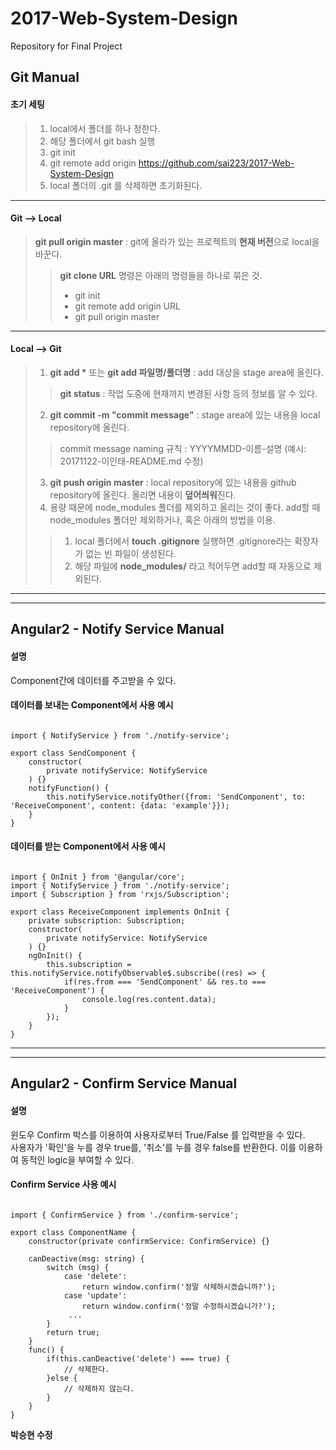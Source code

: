 # 2017-Web-System-Design
Repository for Final Project

Git Manual
----------

#### 초기 세팅
> 1. local에서 폴더를 하나 정한다.
> 2. 해당 폴더에서 git bash 실행
> 3. git init
> 4. git remote add origin https://github.com/sai223/2017-Web-System-Design
> 5. local 폴더의 .git 를 삭제하면 초기화된다.
*****
#### Git --> Local
> **git pull origin master** : git에 올라가 있는 프로젝트의 **현재 버전**으로 local을 바꾼다.
>> **git clone URL** 명령은 아래의 명령들을 하나로 묶은 것.
>> * git init
>> * git remote add origin URL
>> * git pull origin master
*****
#### Local --> Git
> 1. __git add *__ 또는 **git add 파일명/폴더명** : add 대상을 stage area에 올린다.
>> **git status** : 작업 도중에 현재까지 변경된 사항 등의 정보를 알 수 있다.
> 2. **git commit -m "commit message"** : stage area에 있는 내용을 local repository에 올린다.
>> commit message naming 규칙 : YYYYMMDD-이름-설명 (예시: 20171122-이인태-README.md 수정)
> 3. **git push origin master** : local repository에 있는 내용을 github repository에 올린다. 올리면 내용이 **덮어씌워**진다.
> 4. 용량 때문에 node_modules 폴더를 제외하고 올리는 것이 좋다. add할 때 node_modules 폴더만 제외하거나, 혹은 아래의 방법을 이용.
>> 1. local 폴더에서 **touch .gitignore** 실행하면 .gitignore라는 확장자가 없는 빈 파일이 생성된다.
>> 2. 해당 파일에 **node_modules/** 라고 적어두면 add할 때 자동으로 제외된다.

*****
*****

Angular2 - Notify Service Manual
--------------------------------
#### 설명
Component간에 데이터를 주고받을 수 있다.

#### 데이터를 보내는 Component에서 사용 예시
<pre><code>
import { NotifyService } from './notify-service';

export class SendComponent {
    constructor(
        private notifyService: NotifyService
    ) {}
    notifyFunction() {
        this.notifyService.notifyOther({from: 'SendComponent', to: 'ReceiveComponent', content: {data: 'example'}});
    }
}
</code></pre>

#### 데이터를 받는 Component에서 사용 예시
<pre><code>
import { OnInit } from '@angular/core';
import { NotifyService } from './notify-service';
import { Subscription } from 'rxjs/Subscription';

export class ReceiveComponent implements OnInit {
    private subscription: Subscription;
    constructor(
        private notifyService: NotifyService
    ) {}
    ngOnInit() {
        this.subscription = this.notifyService.notifyObservable$.subscribe((res) => {
            if(res.from === 'SendComponent' && res.to === 'ReceiveComponent') {
                console.log(res.content.data);
            }
        });
    }
}
</code></pre>

*****
*****

Angular2 - Confirm Service Manual
--------------------------------
#### 설명
윈도우 Confirm 박스를 이용하여 사용자로부터 True/False 를 입력받을 수 있다.<br>
사용자가 '확인'을 누를 경우 true를, '취소'를 누를 경우 false를 반환한다. 이를 이용하여 동적인 logic을 부여할 수 있다.

#### Confirm Service 사용 예시
<pre><code>
import { ConfirmService } from './confirm-service';

export class ComponentName {
    constructor(private confirmService: ConfirmService) {}

    canDeactive(msg: string) {
        switch (msg) {
            case 'delete':
                return window.confirm('정말 삭제하시겠습니까?');
            case 'update':
                return window.confirm('정말 수정하시겠습니가?');
             ...
        }
        return true;
    }
    func() {
        if(this.canDeactive('delete') === true) {
            // 삭제한다.
        }else {
            // 삭제하지 않는다.
        }
    }
}
</code></pre>

**박승현 수정**
